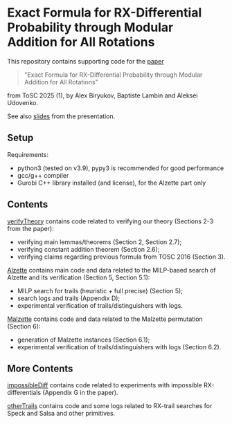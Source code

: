 # Exact Formula for RX-Differential Probability through Modular Addition for All Rotations

This repository contains supporting code for the [paper](https://tosc.iacr.org/index.php/ToSC/article/view/12087) 

> "Exact Formula for RX-Differential Probability through Modular Addition for All Rotations"

from ToSC 2025 (1), by Alex Biryukov, Baptiste Lambin and Aleksei Udovenko.

See also [slides](./slides.pdf) from the presentation.

## Setup

Requirements:

- python3 (tested on v3.9), pypy3 is recommended for good performance
- gcc/g++ compiler
- Gurobi C++ library installed (and license), for the Alzette part only

## Contents

[verifyTheory](./verifyTheory) contains code related to verifying our theory (Sections 2-3 from the paper):
- verifying main lemmas/theorems (Section 2, Section 2.7);
- verifying constant addition theorem (Section 2.6);
- verifying claims regarding previous formula from TOSC 2016 (Section 3).

[Alzette](./Alzette) contains main code and data related to the MILP-based search of Alzette and its verification (Section 5, Section 5.1):
- MILP search for trails (heuristic + full precise) (Section 5);
- search logs and trails (Appendix D);
- experimental verification of trails/distinguishers with logs.

[Malzette](./Malzette) contains code and data related to the Malzette permutation (Section 6):
- generation of Malzette instances (Section 6.1);
- experimental verification of trails/distinguishers with logs (Section 6.2).

## More Contents

[impossibleDiff](./impossibleDiff) contains code related to experiments with impossible RX-differentials (Appendix G in the paper).

[otherTrails](./otherTrails) contains code and some logs related to RX-trail searches for Speck and Salsa and other primitives.